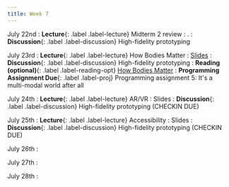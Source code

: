 ```yaml
---
title: Week 7
---
```


<!-- prettier-ignore-start -->

July 22nd
: **Lecture**{: .label .label-lecture} Midterm 2 review
  : .
: **Discussion**{: .label .label-discussion} High-fidelity prototyping

July 23rd
: **Lecture**{: .label .label-lecture} How Bodies Matter
  : [Slides](https://bcourses.berkeley.edu/courses/1535376/files/folder/lectures?preview=89254686)
: **Discussion**{: .label .label-discussion} High-fidelity prototyping
: **Reading (optional)**{: .label .label-reading-opt} [How Bodies Matter](https://hci.stanford.edu/publications/2006/HowBodiesMatter-DIS2006.pdf)
: **Programming Assignment Due**{: .label .label-proj} Programming assignment 5: It's a multi-modal world after all

July 24th
: **Lecture**{: .label .label-lecture} AR/VR
  : Slides
: **Discussion**{: .label .label-discussion} High-fidelity prototyping (CHECKIN DUE)

July 25th
: **Lecture**{: .label .label-lecture} Accessibility
  : Slides
: **Discussion**{: .label .label-discussion} High-fidelity prototyping (CHECKIN DUE)

July 26th
: 

July 27th
:

July 28th
:

<!-- prettier-ignore-end -->
